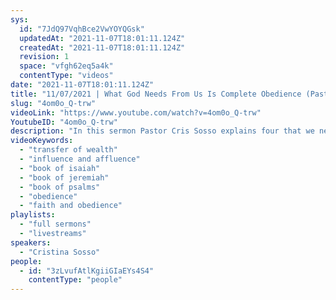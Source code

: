 ```yaml
---
sys:
  id: "7JdQ97VqhBce2VwYOYQGsk"
  updatedAt: "2021-11-07T18:01:11.124Z"
  createdAt: "2021-11-07T18:01:11.124Z"
  revision: 1
  space: "vfgh62eq5a4k"
  contentType: "videos"
date: "2021-11-07T18:01:11.124Z"
title: "11/07/2021 | What God Needs From Us Is Complete Obedience (Pastor Cristina Sosso)"
slug: "4om0o_Q-trw"
videoLink: "https://www.youtube.com/watch?v=4om0o_Q-trw"
YoutubeID: "4om0o_Q-trw"
description: "In this sermon Pastor Cris Sosso explains four that we need to implement in our life. The first is that we need to focus on the Words of the Lord concerning your life and the transfer of wealth ,influence and affluence. The second thing is that we need to enlarge our vision concerning the transfer of wealth. As it says in Isaiah 54:2, \"Enlarge the place of your tent, stretch your tent curtains wide, do not hold back; lengthen your cords, strengthen your stakes.\" The third instruction is to always thank God and always be grateful. The fourth instruction is to operate under the new covenant, and most of all, what God needs from us, is complete obedience to His leading. This sermon was delivered by Pastor Cristina Sosso at Freedom Fellowship Church International on November 07, 2021."
videoKeywords:
  - "transfer of wealth"
  - "influence and affluence"
  - "book of isaiah"
  - "book of jeremiah"
  - "book of psalms"
  - "obedience"
  - "faith and obedience"
playlists:
  - "full sermons"
  - "livestreams"
speakers:
  - "Cristina Sosso"
people:
  - id: "3zLvufAtlKgiiGIaEYs4S4"
    contentType: "people"
---
```

